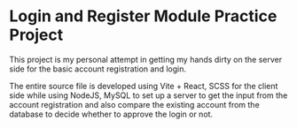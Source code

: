 # Login and Register Module Practice Project

This project is my personal attempt in getting my hands dirty on the server side for the basic account registration and login.

The entire source file is developed using Vite + React, SCSS for the client side while using NodeJS, MySQL to set up a server to get the input from the account registration and also compare the existing account from the database to decide whether to approve the login or not.
